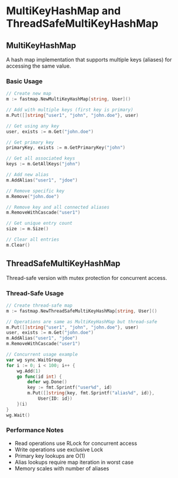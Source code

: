 # MultiKeyHashMap and ThreadSafeMultiKeyHashMap

## MultiKeyHashMap

A hash map implementation that supports multiple keys (aliases) for accessing the same value.

### Basic Usage

```go
// Create new map
m := fastmap.NewMultiKeyHashMap[string, User]()

// Add with multiple keys (first key is primary)
m.Put([]string{"user1", "john", "john.doe"}, user)

// Get using any key
user, exists := m.Get("john.doe")

// Get primary key
primaryKey, exists := m.GetPrimaryKey("john")

// Get all associated keys
keys := m.GetAllKeys("john")

// Add new alias
m.AddAlias("user1", "jdoe")

// Remove specific key
m.Remove("john.doe")

// Remove key and all connected aliases
m.RemoveWithCascade("user1")

// Get unique entry count
size := m.Size()

// Clear all entries
m.Clear()
```

## ThreadSafeMultiKeyHashMap

Thread-safe version with mutex protection for concurrent access.

### Thread-Safe Usage

```go
// Create thread-safe map
m := fastmap.NewThreadSafeMultiKeyHashMap[string, User]()

// Operations are same as MultiKeyHashMap but thread-safe
m.Put([]string{"user1", "john", "john.doe"}, user)
user, exists := m.Get("john.doe")
m.AddAlias("user1", "jdoe")
m.RemoveWithCascade("user1")

// Concurrent usage example
var wg sync.WaitGroup
for i := 0; i < 100; i++ {
    wg.Add(1)
    go func(id int) {
        defer wg.Done()
        key := fmt.Sprintf("user%d", id)
        m.Put([]string{key, fmt.Sprintf("alias%d", id)}, 
            User{ID: id})
    }(i)
}
wg.Wait()
```

### Performance Notes

- Read operations use RLock for concurrent access
- Write operations use exclusive Lock
- Primary key lookups are O(1)
- Alias lookups require map iteration in worst case
- Memory scales with number of aliases